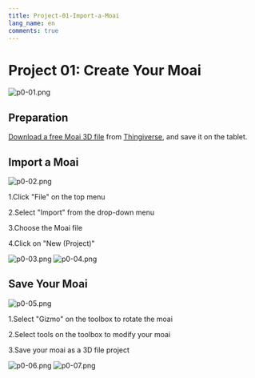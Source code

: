 ```yaml
---
title: Project-01-Import-a-Moai
lang_name: en 
comments: true
---
```

# Project 01: Create Your Moai

![p0-01.png](images/P0-01.jpg)

## Preparation

[Download a free Moai 3D file](https://www.thingiverse.com/thing:144668) from [Thingiverse](https://www.thingiverse.com/), and save it on the tablet.

## Import a Moai

![p0-02.png](images/P0-02.jpg)

1.Click "File" on the top menu

2.Select "Import" from the drop-down menu

3.Choose the Moai file

4.Click on "New (Project)"

![p0-03.png](images/P0-03.jpg)
![p0-04.png](images/P0-04.jpg)

## Save Your Moai

![p0-05.png](images/P0-05.jpg)

1.Select "Gizmo" on the toolbox to rotate the moai 

2.Select tools on the toolbox to modify your moai

3.Save your moai as a 3D file project

![p0-06.png](images/P0-06.jpg)
![p0-07.png](images/P0-07.jpg)
